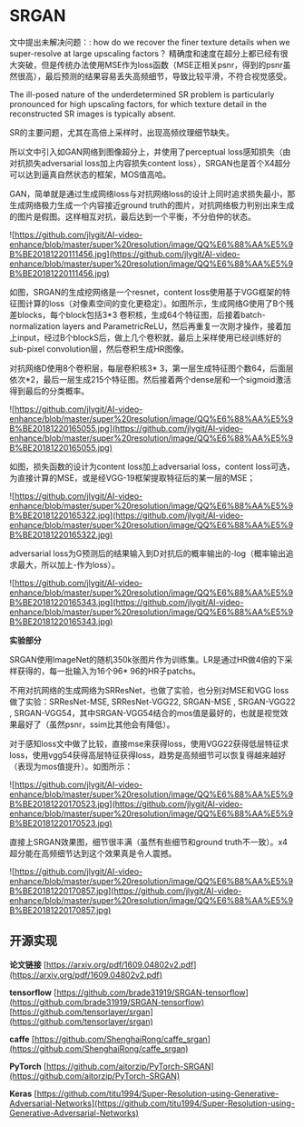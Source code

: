 # SRGAN #

文中提出未解决问题：: how do we recover the finer texture details
when we super-resolve at large upscaling factors？ 精确度和速度在超分上都已经有很大突破，但是传统办法使用MSE作为loss函数（MSE正相关psnr，得到的psnr虽然很高），最后预测的结果容易丢失高频细节，导致比较平滑，不符合视觉感受。

The ill-posed nature of the underdetermined SR problem
is particularly pronounced for high upscaling factors, for
which texture detail in the reconstructed SR images is
typically absent.

SR的主要问题，尤其在高倍上采样时，出现高频纹理细节缺失。

所以文中引入如GAN网络到图像超分上，并使用了perceptual
loss感知损失（由对抗损失adversarial loss加上内容损失content loss），SRGAN也是首个X4超分可以达到逼真自然状态的框架，MOS值高哈。

GAN，简单就是通过生成网络loss与对抗网络loss的设计上同时追求损失最小，那生成网络极力生成一个内容接近ground truth的图片，对抗网络极力判别出来生成的图片是假图。这样相互对抗，最后达到一个平衡，不分伯仲的状态。

![https://github.com/jlygit/AI-video-enhance/blob/master/super%20resolution/image/QQ%E6%88%AA%E5%9B%BE20181220111456.jpg](https://github.com/jlygit/AI-video-enhance/blob/master/super%20resolution/image/QQ%E6%88%AA%E5%9B%BE20181220111456.jpg)

如图，SRGAN的生成挖网络是一个resnet，content loss使用基于VGG框架的特征图计算的loss（对像素空间的变化更稳定）。如图所示，生成网络G使用了B个残差blocks，每个block包括3*3 卷积核，生成64个特征图，后接着batch-normalization layers and ParametricReLU，然后再重复一次刚才操作，接着加上input，经过B个blockS后，做上几个卷积就，最后上采样使用已经训练好的sub-pixel convolution层，然后卷积生成HR图像。
 

对抗网络D使用8个卷积层，每层卷积核3* 3，第一层生成特征图个数64，后面层依次*2，最后一层生成215个特征图。然后接着两个dense层和一个sigmoid激活得到最后的分类概率。

![https://github.com/jlygit/AI-video-enhance/blob/master/super%20resolution/image/QQ%E6%88%AA%E5%9B%BE20181220165055.jpg](https://github.com/jlygit/AI-video-enhance/blob/master/super%20resolution/image/QQ%E6%88%AA%E5%9B%BE20181220165055.jpg)

如图，损失函数的设计为content loss加上adversarial loss，content loss可选，为直接计算的MSE，或是经VGG-19框架提取特征后的某一层的MSE；

![https://github.com/jlygit/AI-video-enhance/blob/master/super%20resolution/image/QQ%E6%88%AA%E5%9B%BE20181220165322.jpg](https://github.com/jlygit/AI-video-enhance/blob/master/super%20resolution/image/QQ%E6%88%AA%E5%9B%BE20181220165322.jpg)

adversarial loss为G预测后的结果输入到D对抗后的概率输出的-log（概率输出追求最大，所以加上-作为loss）。

![https://github.com/jlygit/AI-video-enhance/blob/master/super%20resolution/image/QQ%E6%88%AA%E5%9B%BE20181220165343.jpg](https://github.com/jlygit/AI-video-enhance/blob/master/super%20resolution/image/QQ%E6%88%AA%E5%9B%BE20181220165343.jpg)

**实验部分**

SRGAN使用ImageNet的随机350k张图片作为训练集。LR是通过HR做4倍的下采样获得的，每一批输入为16个96* 96的HR子patchs。

不用对抗网络的生成网络为SRResNet，也做了实验，也分别对MSE和VGG loss做了实验：SRResNet-MSE, SRResNet-VGG22, SRGAN-MSE
, SRGAN-VGG22
, SRGAN-VGG54，其中SRGAN-VGG54结合的mos值是最好的，也就是视觉效果最好了（虽然psnr，ssim比其他会有降低）。

对于感知loss文中做了比较，直接mse来获得loss，使用VGG22获得低层特征求loss，使用vgg54获得高层特征获得loss，趋势是高频细节可以恢复得越来越好（表现为mos值提升）。如图所示：

![https://github.com/jlygit/AI-video-enhance/blob/master/super%20resolution/image/QQ%E6%88%AA%E5%9B%BE20181220170523.jpg](https://github.com/jlygit/AI-video-enhance/blob/master/super%20resolution/image/QQ%E6%88%AA%E5%9B%BE20181220170523.jpg)


直接上SRGAN效果图，细节很丰满（虽然有些细节和ground truth不一致）。x4超分能在高频细节达到这个效果真是令人震撼。

![https://github.com/jlygit/AI-video-enhance/blob/master/super%20resolution/image/QQ%E6%88%AA%E5%9B%BE20181220170857.jpg](https://github.com/jlygit/AI-video-enhance/blob/master/super%20resolution/image/QQ%E6%88%AA%E5%9B%BE20181220170857.jpg)

## 开源实现 ##

**论文链接** [https://arxiv.org/pdf/1609.04802v2.pdf](https://arxiv.org/pdf/1609.04802v2.pdf)

**tensorflow** [https://github.com/brade31919/SRGAN-tensorflow](https://github.com/brade31919/SRGAN-tensorflow)    [https://github.com/tensorlayer/srgan](https://github.com/tensorlayer/srgan)


**caffe**  [https://github.com/ShenghaiRong/caffe_srgan](https://github.com/ShenghaiRong/caffe_srgan)


**PyTorch** [https://github.com/aitorzip/PyTorch-SRGAN](https://github.com/aitorzip/PyTorch-SRGAN)

**Keras** [https://github.com/titu1994/Super-Resolution-using-Generative-Adversarial-Networks](https://github.com/titu1994/Super-Resolution-using-Generative-Adversarial-Networks)


